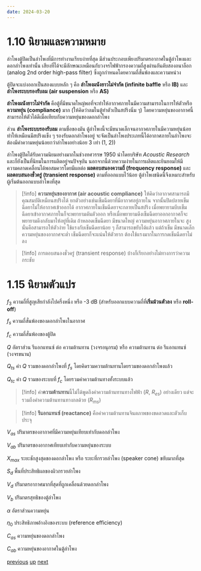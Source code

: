 ```yaml
---
date: 2024-03-20
---
```

# 1.10 นิยามและความหมาย

ลำโพงตู้ปิดเป็นลำโพงที่มีการทำงานเรียบง่ายที่สุด มีส่วนประกอบเพียงปริมาตรอากาศในตู้ลำโพงและดอกลำโพงเท่านั้น เสียงที่ได้จะมีลักษณะเหมือนกับวงจรไฟฟ้ากรองความถี่สูงผ่านอันดับสองอนาล็อก (analog 2nd order high-pass filter) ซึ่งถูกกำหนดโดยความถี่สั่นพ้องและความหน่วง

ตู้ปิดจะแบ่งออกเป็นสองแบบหลัก ๆ คือ **ลำโพงผนังยาวไม่จำกัด (infinite baffle** หรือ **IB)** และ **ลำโพงระบบรองรับลม** **(air suspension** หรือ **AS)**

**ลำโพงผนังยาวไม่จำกัด** คือตู้ที่มีขนาดใหญ่พอที่จะทำให้อากาศภายในมีความสามารถในการให้ตัวหรือ **ความหยุ่น (compliance)** มาก (ให้คิดว่าลมในตู้ทำตัวเป็นสปริงนิ่ม ๆ) โดยความหยุ่นของอากาศนี้สามารถให้ตัวได้ดีเมื่อเทียบกับความหยุ่นของดอกลำโพง

ส่วน **ลำโพงระบบรองรับลม** ตามชื่อของมัน ตู้ลำโพงนี้จะมีขนาดเล็กจนอากาศภายในมีความหยุ่นน้อยทำให้เหมือนมีสปริงแข็ง ๆ รองรับดอกลำโพงอยู่ จะจัดเป็นลำโพงประเภทนี้ได้อากาศภายในลำโพงจะต้องมีค่าความหยุ่นน้อยกว่าลำโพงอย่างน้อย 3 เท่า (1, 2))

ลำโพงตู้ปิดได้รับความนิยมอย่างมากในช่วงทศวรรษ 1950 นำโดยบริษัท _Acoustic Research_ และก็ยังเป็นที่นิยมในการผลิตอยู่จนปัจจุบัน นอกจากนี้ด้วยความง่ายในการผลิตและยินยอมให้มีความคลาดเคลื่อนได้พอสมควรโดยมีผลต่อ **ผลตอบสนองความถี่ (frequency response)** และ **ผลตอบสนองชั่วครู่ (transient response)** ตามที่ออกแบบไว้น้อย ตู้ลำโพงชนิดนี้จึงเหมาะสำหรับผู้เริ่มต้นออกแบบลำโพงที่สุด

> [!info] 
> **ความหยุ่นของอากาศ (air acoustic compliance)** ให้คิดว่าอากาศสามารถมีคุณสมบัติเหมือนสปริงได้ ยกตัวอย่างเช่นเข็มฉีดยาที่มีอากาศอยู่ภายใน จากนั้นปิดปลายเข็มฉีดยาไม่ให้อากาศเข้าออกได้ อากาศภายในเข็มฉีดยาจะกลายเป็นสปริง เมื่อพยายามบีบเข็มฉีดยาเข้าอากาศภายในก็จะพยายามดันตัวออก หรือเมื่อพยายามดึงเข็มฉีดยาออกอากาศก็จะพยายามดึงกลับมาให้อยู่ที่เดิม ถ้าหลอดเข็มฉีดยา มีขนาดใหญ่ ความหยุ่นอากาศภายในจะ สูง นั่นคือสามารถให้ตัวง่าย ใช้แรงกับเข็มฉีดยาน้อย ๆ ก็สามารถขยับได้แล้ว แต่ถ้าเข็ม มีขนาดเล็ก ความหยุ่นของอากาศจะต่ำ เข็มฉีดยาก็จะแน่นให้ตัวยาก ต้องใช้แรงมากในการกดเข็มฉีดยาไม่ลง

> [!info] 
> การตอบสนองชั่วครู่ (transient response) บ้างก็เรียกอย่างไม่ทางการว่าความกระชับ

# 1.15 นิยามตัวแปร

$f_3$ ความถี่ที่สูญเสียกำลังไปครึ่งหนึ่ง หรือ -3 dB (สำหรับออกแบบความถี่ที่**เริ่มม้วนตัวลง** หรือ **roll-off**)

$f_s$ ความถี่สั่นพ้องของดอกลำโพงในอากาศ

$f_c$ ความถี่สั่นพ้องของตู้ปิด

$Q$ อัตราส่วน รีแอกแทนซ์ ต่อ ความต้านทาน (วงจรอนุกรม) หรือ ความต้านทาน ต่อ รีแอกแทนซ์ (วงจรขนาน)

$Q_{ts}$ ค่า $Q$ รวมของดอกลำโพงที่ $f_s$ โดยคิดรวมความต้านทานโดยรวมของดอกลำโพงแล้ว

$Q_{tc}$ ค่า $Q$ รวมของระบบที่ $f_c$ โดยรวมค่าความต้านทางทั้งระบบแล้ว


> [!info] 
> ค่า**ความต้านทาน**นี้ไม่ได้พูดถึงค่าความต้านทานทางไฟฟ้า ($R$, $R_{es}$) อย่างเดียว แต่จะรวมถีงค่าความต้านทานทางกลด้วย ($R_{ms}$)


> [!info] 
> **รีแอกแทนซ์ (reactance)** คือค่าความต้านทานจินตภาพของขดลวดและตัวเก็บประจุ

$V_{as}$ ปริมาตรของอากาศที่มีความหยุ่นเทียบเท่ากับดอกลำโพง

$V_{ab}$ ปริมาตรของอากาศเทียบเท่ากับความหยุ่นของระบบ

$X_{max}$ ระยะชักสูงสุดของดอกลำโพง หรือ ระยะที่กรวยลำโพง (speaker cone) ขยับมากที่สุด

$S_d$ พื้นที่ประสิทธิผลของผิวกรวยลำโพง

$V_d$ ปริมาตรอากาศมากที่สุดที่ถูกเคลื่อนด้วยดอกลำโพง

$V_b$ ปริมาตรสุทธิของตู้ลำโพง

$\alpha$ อัตราส่วนความหยุ่น

$\eta_0$ ประสิทธิภาพอ้างอิงของระบบ (reference efficiency)

$C_{as}$ ความหยุ่นของดอกลำโพง

$C_{ab}$ ความหยุ่นของอากาศในตู้ลำโพง

<div class="navigation">
<a class="navigation previous" href="chapter 1/index">previous</a>
<a class="navigation up" href="chapter 1/index">up</a>
<a class="navigation next" href="1.030">next</a>
</div>
